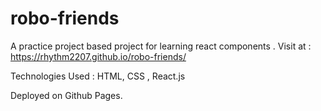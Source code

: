 # robo-friends
A practice project based project for learning react components .
 Visit at : https://rhythm2207.github.io/robo-friends/
 
 Technologies Used : HTML, CSS , React.js

Deployed on Github Pages.
